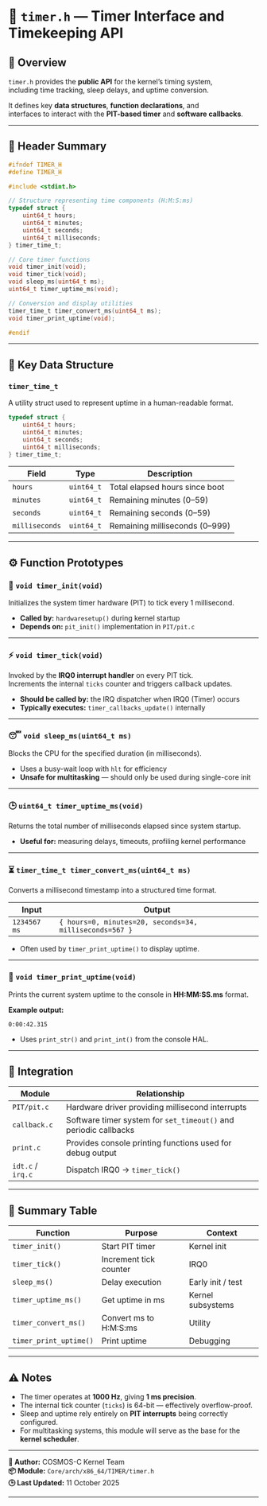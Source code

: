 # 🧭 `timer.h` — Timer Interface and Timekeeping API

## 📄 Overview
`timer.h` provides the **public API** for the kernel’s timing system,  
including time tracking, sleep delays, and uptime conversion.

It defines key **data structures**, **function declarations**, and  
interfaces to interact with the **PIT-based timer** and **software callbacks**.

---

## 🧱 Header Summary

```c
#ifndef TIMER_H
#define TIMER_H

#include <stdint.h>

// Structure representing time components (H:M:S:ms)
typedef struct {
    uint64_t hours;
    uint64_t minutes;
    uint64_t seconds;
    uint64_t milliseconds;
} timer_time_t;

// Core timer functions
void timer_init(void);
void timer_tick(void);
void sleep_ms(uint64_t ms);
uint64_t timer_uptime_ms(void);

// Conversion and display utilities
timer_time_t timer_convert_ms(uint64_t ms);
void timer_print_uptime(void);

#endif
```

---

## 🧩 Key Data Structure

### `timer_time_t`
A utility struct used to represent uptime in a human-readable format.

```c
typedef struct {
    uint64_t hours;
    uint64_t minutes;
    uint64_t seconds;
    uint64_t milliseconds;
} timer_time_t;
```

| Field | Type | Description |
|--------|------|-------------|
| `hours` | `uint64_t` | Total elapsed hours since boot |
| `minutes` | `uint64_t` | Remaining minutes (0–59) |
| `seconds` | `uint64_t` | Remaining seconds (0–59) |
| `milliseconds` | `uint64_t` | Remaining milliseconds (0–999) |

---

## ⚙️ Function Prototypes

### 🧩 `void timer_init(void)`
Initializes the system timer hardware (PIT) to tick every 1 millisecond.

- **Called by:** `hardwaresetup()` during kernel startup  
- **Depends on:** `pit_init()` implementation in `PIT/pit.c`

---

### ⚡ `void timer_tick(void)`
Invoked by the **IRQ0 interrupt handler** on every PIT tick.  
Increments the internal `ticks` counter and triggers callback updates.

- **Should be called by:** the IRQ dispatcher when IRQ0 (Timer) occurs  
- **Typically executes:** `timer_callbacks_update()` internally

---

### 😴 `void sleep_ms(uint64_t ms)`
Blocks the CPU for the specified duration (in milliseconds).

- Uses a busy-wait loop with `hlt` for efficiency  
- **Unsafe for multitasking** — should only be used during single-core init

---

### 🕒 `uint64_t timer_uptime_ms(void)`
Returns the total number of milliseconds elapsed since system startup.

- **Useful for:** measuring delays, timeouts, profiling kernel performance

---

### ⏳ `timer_time_t timer_convert_ms(uint64_t ms)`
Converts a millisecond timestamp into a structured time format.

| Input | Output |
|--------|---------|
| `1234567 ms` | `{ hours=0, minutes=20, seconds=34, milliseconds=567 }` |

- Often used by `timer_print_uptime()` to display uptime.

---

### 🧾 `void timer_print_uptime(void)`
Prints the current system uptime to the console in **HH:MM:SS.ms** format.

**Example output:**
```
0:00:42.315
```

- Uses `print_str()` and `print_int()` from the console HAL.

---

## 🔁 Integration

| Module | Relationship |
|----------|--------------|
| `PIT/pit.c` | Hardware driver providing millisecond interrupts |
| `callback.c` | Software timer system for `set_timeout()` and periodic callbacks |
| `print.c` | Provides console printing functions used for debug output |
| `idt.c` / `irq.c` | Dispatch IRQ0 → `timer_tick()` |

---

## 🧩 Summary Table

| Function | Purpose | Context |
|-----------|----------|----------|
| `timer_init()` | Start PIT timer | Kernel init |
| `timer_tick()` | Increment tick counter | IRQ0 |
| `sleep_ms()` | Delay execution | Early init / test |
| `timer_uptime_ms()` | Get uptime in ms | Kernel subsystems |
| `timer_convert_ms()` | Convert ms to H:M:S:ms | Utility |
| `timer_print_uptime()` | Print uptime | Debugging |

---

## ⚠️ Notes

- The timer operates at **1000 Hz**, giving **1 ms precision**.
- The internal tick counter (`ticks`) is 64-bit — effectively overflow-proof.
- Sleep and uptime rely entirely on **PIT interrupts** being correctly configured.
- For multitasking systems, this module will serve as the base for the **kernel scheduler**.

---

**🧠 Author:** COSMOS-C Kernel Team  
**📦 Module:** `Core/arch/x86_64/TIMER/timer.h`  
**🕒 Last Updated:** 11 October 2025

---